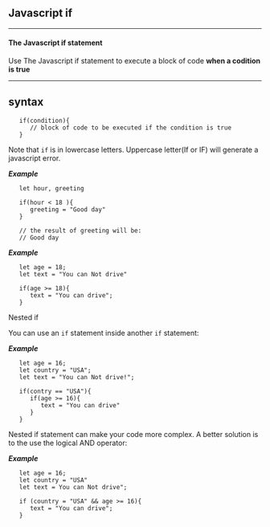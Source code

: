 ## Javascript if

---

   #### The Javascript if statement
   
   Use The Javascript if statement to execute a block of code **when a codition is true**

---

## syntax 

```
   if(condition){
      // block of code to be executed if the condition is true
   }
```

Note that `if` is in lowercase letters. Uppercase letter(If or IF) will generate a javascript error.

***Example***

```
   let hour, greeting

   if(hour < 18 ){
      greeting = "Good day"
   }

   // the result of greeting will be:
   // Good day
```

***Example***

```
   let age = 18;
   let text = "You can Not drive"

   if(age >= 18){
      text = "You can drive";
   }
```
Nested if

You can use an `if` statement inside another `if` statement:

***Example***

```
   let age = 16;
   let country = "USA";
   let text = "You can Not drive!";

   if(contry == "USA"){
      if(age >= 16){
         text = "You can drive"
      }
   }
```

Nested if statement can make your code more complex.
A better solution is to the use the logical AND operator:

***Example***

```
   let age = 16;
   let country = "USA"
   let text = You can Not drive";

   if (country = "USA" && age >= 16){
      text = "You can drive";
   }
```